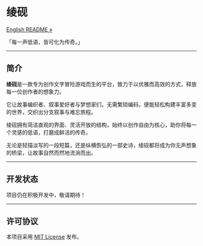# 绫砚

[English README »](./README.en-US.md)

「每一声低语，皆可化为传奇。」

---

## 简介

**绫砚**是一款专为创作文字冒险游戏而生的平台，致力于以优雅而高效的方式，释放每一位创作者的想象力。

它让故事编织者、叙事爱好者与梦想家们，无需繁琐编码，便能轻松构建丰富多变的世界，交织出分支叙事与难忘旅程。

绫砚拥有简洁直观的界面、灵活开放的结构，始终以创作自由为核心，助你将每一个灵感的低语，打磨成鲜活的传奇。

无论是轻描淡写的一段短篇，还是纵横恢弘的一部史诗，绫砚都将成为你无声想象的桥梁，让故事自然而然地流淌而出。

---

## 开发状态

项目仍在积极开发中，敬请期待！

---

## 许可协议

本项目采用 [MIT License](./LICENSE) 发布。
